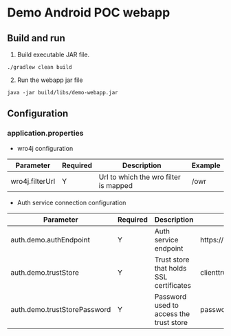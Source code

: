 # Demo Android POC webapp

## Build and run

1. Build executable JAR file.
```
./gradlew clean build
```

2. Run the webapp jar file
```
java -jar build/libs/demo-webapp.jar
```

## Configuration

### application.properties

* wro4j configuration

| Parameter                                 | Required | Description                                           |   Example                        |
| ----------------------------------------- | -------- | ----------------------------------------------------- | -------------------------------- |
| wro4j.filterUrl                           | Y        | Url to which the wro filter is mapped                 | /owr                             |

 * Auth service connection configuration

| Parameter                                 | Required | Description                                           |   Example                              |
| ----------------------------------------- | -------- | ----------------------------------------------------- | -------------------------------------- |
| auth.demo.authEndpoint                    | Y        | Auth service endpoint                                 | https://localhost:8443/authentication/ |
| auth.demo.trustStore                      | Y        | Trust store that holds SSL certificates               | clienttruststore.p12                   |
| auth.demo.trustStorePassword              | Y        | Password used to access the trust store               | password123                            |
